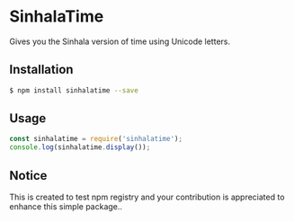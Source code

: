 # SinhalaTime

Gives you the Sinhala version of time using Unicode letters.

## Installation 

```bash
$ npm install sinhalatime --save
```

## Usage

```javascript
const sinhalatime = require('sinhalatime');
console.log(sinhalatime.display());
```

## Notice

This is created to test npm registry and your contribution is appreciated to enhance this simple package.. 
